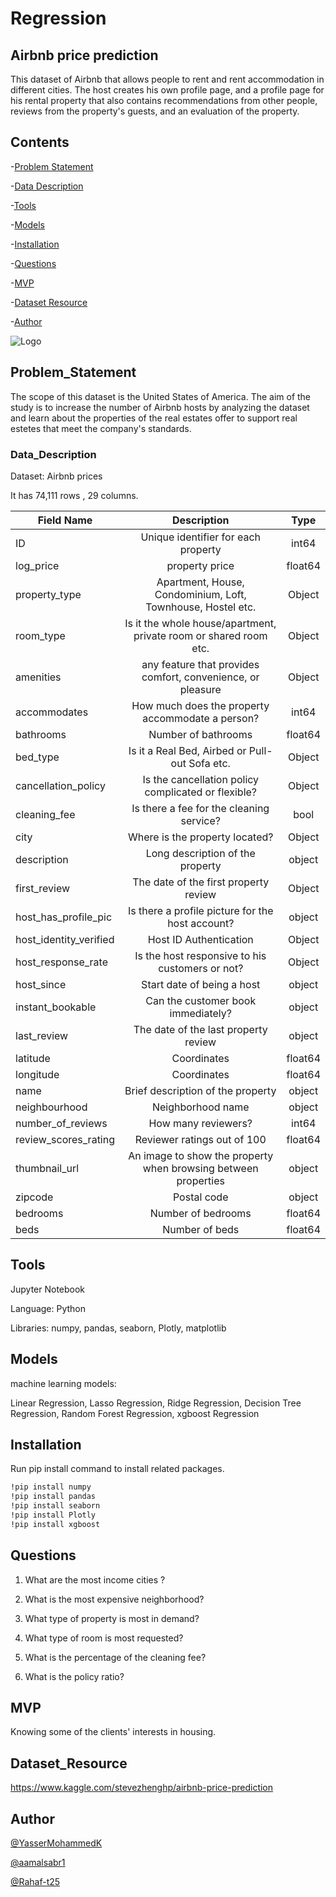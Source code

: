 # Regression

## Airbnb price prediction

This dataset of Airbnb that allows people to rent and rent accommodation in different cities. The host creates his own profile page, and a profile page for his rental property that also contains recommendations from other people, reviews from the property's guests, and an evaluation of the property.


## Contents

-[Problem Statement](#Problem_Statement)

-[Data Description](#Data_Description) 

-[Tools](#Tools)

-[Models](#Models)

-[Installation](#Installation)

-[Questions](#Questions)

-[MVP](#MVP)

-[Dataset Resource](#Dataset_Resource)

-[Author](#Author) 

![Logo](https://a0.muscache.com/im/pictures/5abcc13e-d206-414c-9c8b-e84d1b649aeb.jpg?aki_policy=large)


## Problem_Statement

The scope of this dataset is the United States of America. The aim of the study is to increase the number of Airbnb hosts by analyzing the dataset and learn about the properties of the real estates offer to support real estetes that meet the company's standards.
### Data_Description

Dataset: Airbnb prices

It has 74,111 rows , 29 columns.

| Field Name        | Description| Type|  
| ------------- |:-------------:|:------------:|
| ID| Unique identifier for each property|int64 | 
| log_price| property price| float64|
| property_type| Apartment, House, Condominium, Loft, Townhouse, Hostel etc.|Object |
|room_type| Is it the whole house/apartment, private room or shared room etc.|Object|
| amenities| any feature that provides comfort, convenience, or pleasure |Object |
| accommodates| How much does the property accommodate a person? |int64  |
| bathrooms| Number of bathrooms |float64 |
| bed_type|  Is it a Real Bed, Airbed or Pull-out Sofa etc. |Object |
| cancellation_policy| Is the cancellation policy complicated or flexible? | Object|
| cleaning_fee|  Is there a fee for the cleaning service?  | bool    |
| city|  Where is the property located?  | Object|
| description|  Long description of the property  | object |
| first_review|  The date of the first property review   | Object|
| host_has_profile_pic|  Is there a profile picture for the host account?  | object  |
| host_identity_verified|  Host ID Authentication  | Object|
| host_response_rate|  Is the host responsive to his customers or not?  | Object |
|host_since|Start date of being a host|object |
|instant_bookable|Can the customer book immediately?|object |
|last_review|The date of the last property review|object |
|latitude|Coordinates|float64|
|longitude|Coordinates|float64|
|name|Brief description of the property|object |
|neighbourhood|Neighborhood name|object |
|number_of_reviews|How many reviewers? |int64  |
|review_scores_rating|Reviewer ratings out of 100|float64|
|thumbnail_url|An image to show the property when browsing between properties|object |
|zipcode|Postal code|object|
|bedrooms|Number of bedrooms|float64|
|beds|Number of beds|float64|

## Tools
Jupyter Notebook

Language: Python

Libraries: numpy, pandas, seaborn, Plotly, matplotlib

## Models

machine learning models: 

Linear Regression, 
Lasso Regression,
Ridge Regression,
Decision Tree Regression,
Random Forest Regression,
xgboost Regression 
## Installation

Run pip install command to install related packages.

```bash
!pip install numpy
!pip install pandas
!pip install seaborn
!pip install Plotly
!pip install xgboost
```
    
## Questions
1. What are the most income cities ?

2. What is the most expensive neighborhood?

3. What type of property is most in demand?

4. What type of room is most requested?

5. What is the percentage of the cleaning fee?

6. What is the policy ratio?
## MVP

Knowing some of the clients' interests in housing. 
## Dataset_Resource

https://www.kaggle.com/stevezhenghp/airbnb-price-prediction
## Author

[@YasserMohammedK](https://github.com/YasserMohammedK) 

[@aamalsabr1](https://github.com/aamalsabr1)

[@Rahaf-t25](https://github.com/rahaf-t25)
